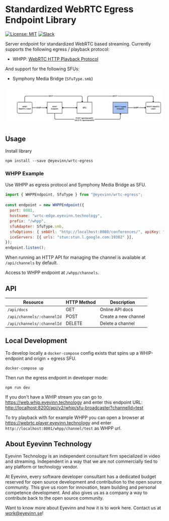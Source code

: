 # Standardized WebRTC Egress Endpoint Library

[![License: MIT](https://img.shields.io/badge/License-MIT-yellow.svg)](https://opensource.org/licenses/MIT) [![Slack](http://slack.streamingtech.se/badge.svg)](http://slack.streamingtech.se)

Server endpoint for standardized WebRTC based streaming. Currently supports the following egress / playback protocol:
- WHPP: [WebRTC HTTP Playback Protocol](https://github.com/Eyevinn/webrtc-http-playback-protocol/blob/master/webrtc-http-playback-protocol.md)

And support for the following SFUs:
- Symphony Media Bridge (`SfuType.smb`)

![Example of a setup using WHIP and WHPP](docs/webrtc_egress_endpoint.png)

## Usage

Install library

```
npm install --save @eyevinn/wrtc-egress
```

### WHPP Example

Use WHPP as egress protocol and Symphony Media Bridge as SFU.

```javascript
import { WHPPEndpoint, SfuType } from "@eyevinn/wrtc-egress";

const endpoint = new WHPPEndpoint({
  port: 8001,
  hostname: "wrtc-edge.eyevinn.technology",
  prefix: "/whpp",
  sfuAdapter: SfuType.smb,
  sfuOptions: { smbUrl: "http://localhost:8080/conferences/", apiKey: "secret" },
  iceServers: [{ urls: "stun:stun.l.google.com:19302" }],
});
endpoint.listen();
```

When running an HTTP API for managing the channel is available at `/api/channels` by default. 

Access to WHPP endpoint at `/whpp/channels`.

## API

| Resource  | HTTP Method | Description |
| --------  | ------ | ----------- |
| `/api/docs` | GET | Online API docs |
| `/api/channels/:channelId` | POST | Create a new channel |
| `/api/channels/:channelId` | DELETE | Delete a channel |

## Local Development

To develop locally a `docker-compose` config exists that spins up a WHIP-endpoint and origin + egress SFU.

```
docker-compose up
```

Then run the egress endpoint in developer mode:

```
npm run dev
```

If you don't have a WHIP stream you can go to https://web.whip.eyevinn.technology and enter this endpoint URL: [http://localhost:8200/api/v2/whip/sfu-broadcaster?channelId=test](https://web.whip.eyevinn.technology/?endpoint=http%3A%2F%2Flocalhost%3A8200%2Fapi%2Fv2%2Fwhip%2Fsfu-broadcaster%3FchannelId%3Dtest)

To try playback with for example WHPP you can open a browser at https://webrtc.player.eyevinn.technology and enter `http://localhost:8001/whpp/channel/test` as WHPP url.

## About Eyevinn Technology

Eyevinn Technology is an independent consultant firm specialized in video and streaming. Independent in a way that we are not commercially tied to any platform or technology vendor.

At Eyevinn, every software developer consultant has a dedicated budget reserved for open source development and contribution to the open source community. This give us room for innovation, team building and personal competence development. And also gives us as a company a way to contribute back to the open source community.

Want to know more about Eyevinn and how it is to work here. Contact us at work@eyevinn.se!